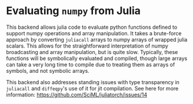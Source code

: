 # Evaluating `numpy` from Julia

This backend allows julia code to evaluate python functions defined to support numpy operations and array manipulation.
It takes a brute-force approach by converting `juliacall` arrays to numpy arrays of wrapped julia scalars. This allows
for the straightforward interpretation of numpy broadcasting and array manipulation, but is quite slow. Typically, these
functions will be symbolically evaluated and compiled, though large arrays can take a very long time to compile due to
treating them as arrays of symbols, and not symbolic arrays.

This backend also addresses standing issues with type transparency in `juliacall` and `diffeqpy`'s use of it for
jit compilation. See here for more information: https://github.com/SciML/juliatorch/issues/14
